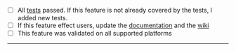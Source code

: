 - [ ] All [tests](https://github.com/attiasas/ois-core/actions/workflows/test.yml) passed. If this feature is not already covered by the tests, I added new tests.
- [ ] If this feature effect users, update the [documentation](../README.md) and the [wiki](https://github.com/attiasas/ois-core/wiki)
- [ ] This feature was validated on all supported platforms 
-----